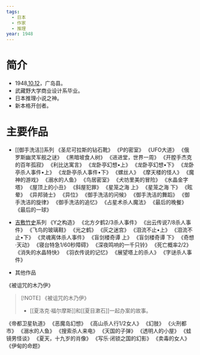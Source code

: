```yaml
---
tags:
  - 日本
  - 作家
  - 推理
year: 1948
---
```

# 简介

- 1948[.10.12](2024-10-12.md)，广岛县。
- 武藏野大学商业设计系毕业。
- 日本推理小说之神。
- 新本格开创者。
# 主要作品

- [[御手洗洁]]系列
《圣尼可拉斯的钻石靴》
《P的密室》
《UFO大道》
《俄罗斯幽灵军舰之谜》
《黑暗坡食人树》
《进进堂，世界一周》
《开膛手杰克的百年孤寂》
《利比达寓言》
《龙卧亭幻想•上》
《龙卧亭幻想•下》
《龙卧亭杀人事件•上》
《龙卧亭杀人事件•下》
《螺丝人》
《摩天楼的怪人》
《魔神的游戏》
《溺水的人鱼》
《鸟居密室》
《犬坊里美的冒险》
《水晶金字塔》
《屋顶上的小丑》
《斜屋犯罪》
《星笼之海 上》
《星笼之海 下》
《眩晕》
《异邦骑士》
《异位》
《御手洗洁的问候》
《御手洗洁的舞蹈》
《御手洗洁的旋律》
《御手洗洁的追忆》
《占星术杀人魔法》
《最后的晚餐》
《最后的一球》

- [吉敷竹史](吉敷竹史.md)系列
《Y之构造》
《北方夕鹤2/3杀人事件》
《出云传说7/8杀人事件》
《飞鸟的玻璃鞋》
《光之鹤》
《灰之迷宫》
《泪流不止•上》
《泪流不止•下》
《灵魂离体杀人事件》
《盲剑楼奇谭 上》
《盲剑楼奇谭 下》
《奇想·天动》
《寝台特急1/60秒障碍》
《深夜鸣响的一千只铃》
《死亡概率2/2》
《消失的水晶特快》
《羽衣传说的记忆》
《展望塔上的杀人》
《字谜杀人事件》

- 其他作品

《被诅咒的木乃伊》

> [!NOTE] 《被诅咒的木乃伊》
> - [[夏洛克·福尔摩斯]]和[[夏目漱石]]一起办案的故事。

《帝都卫星轨道》
《恶魔岛幻想》
《高山杀人行1/2女人》
《幻肢》
《火刑都市》
《溺水的人鱼》
《搜索杀人来电》
《天国的子弹》
《透明人的小屋》
《蛙镜男怪谈》
《夏天，十九岁的肖像》
《写乐·闭锁之国的幻影》
《卖毒的女人》
《伊甸的命题》